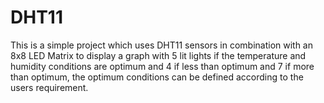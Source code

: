 # DHT11
This is a simple project which uses DHT11 sensors in combination with an 8x8 LED Matrix to display a graph with 5 lit lights if the temperature and humidity conditions are optimum and 4 if less than optimum and 7 if more than optimum, the optimum conditions can be defined according to the users requirement. 
